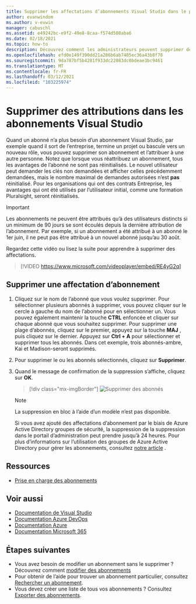 ```yaml
---
title: Supprimer les affectations d’abonnements Visual Studio dans le portail d’administration des abonnements | Microsoft Docs
author: evanwindom
ms.author: v-evwin
manager: cabuschl
ms.assetid: e49242bc-e9f2-49e8-8caa-f574d508aba6
ms.date: 02/18/2021
ms.topic: how-to
description: Découvrez comment les administrateurs peuvent supprimer des affectations d’abonnements dans le portail d’administration des abonnements Visual Studio
ms.openlocfilehash: efd0e149f390dd21a286b6ab7405ec36a43b8f78
ms.sourcegitcommit: 9da787bf5b4281f933dc22083dc0bdeae3bc9461
ms.translationtype: MT
ms.contentlocale: fr-FR
ms.lasthandoff: 03/12/2021
ms.locfileid: "103225974"
---
```

# <a name="delete-assignments-in-visual-studio-subscriptions"></a>Supprimer des attributions dans les abonnements Visual Studio
Quand un abonné n’a plus besoin d’un abonnement Visual Studio, par exemple quand il sort de l’entreprise, termine un projet ou bascule vers un nouveau rôle, vous pouvez supprimer son abonnement et l’attribuer à une autre personne. Notez que lorsque vous réattribuez un abonnement, tous les avantages de l’abonné ne sont pas réinitialisés.  Le nouvel utilisateur peut demander les clés non demandées et afficher celles précédemment demandées, mais le nombre maximal de demandes autorisées n’est **pas** réinitialisé.  Pour les organisations qui ont des contrats Entreprise, les avantages qui ont été utilisés par l’utilisateur initial, comme une formation Pluralsight, seront réinitialisés. 
> [!Important]
> Les abonnements ne peuvent être attribués qu’à des utilisateurs distincts si un minimum de 90 jours se sont écoulés depuis la dernière attribution de l’abonnement.  Par exemple, si un abonnement a été attribué à un abonné le 1er juin, il ne peut pas être attribué à un nouvel abonné jusqu’au 30 août. 

Regardez cette vidéo ou lisez la suite pour apprendre à supprimer des affectations.  

> [!VIDEO https://www.microsoft.com/videoplayer/embed/RE4yG2q]

## <a name="delete-a-subscription-assignment"></a>Supprimer une affectation d’abonnement
1. Cliquez sur le nom de l’abonné que vous voulez supprimer. Pour sélectionner plusieurs abonnés à supprimer, vous pouvez cliquer sur le cercle à gauche du nom de l’abonné pour en sélectionner un.  Vous pouvez également maintenir la touche **CTRL** enfoncée et cliquer sur chaque abonné que vous souhaitez supprimer. Pour supprimer une plage d’abonnés, cliquez sur le premier, appuyez sur la touche **MAJ** , puis cliquez sur le dernier.  Appuyez sur **Ctrl + A** pour sélectionner et supprimer tous les abonnés. Dans cet exemple, trois abonnés-ambre, Kai et Madison-seront supprimés. 
2. Pour supprimer le ou les abonnés sélectionnés, cliquez sur **Supprimer**.
3. Quand le message de confirmation de la suppression s’affiche, cliquez sur **OK**.
   > [!div class="mx-imgBorder"]
   > ![Supprimer des abonnés](_img/delete-license/delete-subscribers.png "Choisissez le ou les utilisateurs que vous souhaitez supprimer, puis cliquez sur supprimer. Vous pouvez utiliser les touches CTRL et Maj pour sélectionner plusieurs abonnés.")

   > [!NOTE]
   > La suppression en bloc à l’aide d’un modèle n’est pas disponible. 
   >
   > Si vous avez ajouté des affectations d’abonnement par le biais de Azure Active Directory groupes de sécurité, la suppression de la suppression dans le portail d’administration peut prendre jusqu’à 24 heures.  Pour plus d’informations sur l’utilisation des groupes de Azure Active Directory pour gérer les abonnements, consultez [notre article](assign-license-bulk.md#use-azure-active-directory-groups-to-assign-subscriptions) . 

## <a name="resources"></a>Ressources
- [Prise en charge des abonnements](https://visualstudio.microsoft.com/subscriptions/support/)

## <a name="see-also"></a>Voir aussi
- [Documentation de Visual Studio](/visualstudio/)
- [Documentation Azure DevOps](/azure/devops/)
- [Documentation Azure](/azure/)
- [Documentation Microsoft 365](/microsoft-365/)

## <a name="next-steps"></a>Étapes suivantes
- Vous avez besoin de modifier un abonnement sans le supprimer ?  Découvrez comment [modifier des abonnements](edit-license.md)
- Pour obtenir de l’aide pour trouver un abonnement particulier, consultez [Rechercher un abonnement](search-license.md).
- Vous devez créer une liste de tous vos abonnements ?  Consultez [Exporter des abonnements](exporting-subscriptions.md).